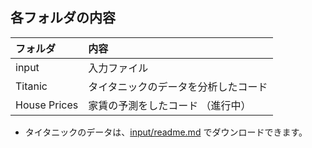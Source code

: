 ## 各フォルダの内容

|フォルダ| 内容 |
|:----|:-------|
| input | 入力ファイル |
| Titanic | タイタニックのデータを分析したコード |
| House Prices | 家賃の予測をしたコード （進行中）|


* タイタニックのデータは、[input/readme.md](input/readme.md) でダウンロードできます。
